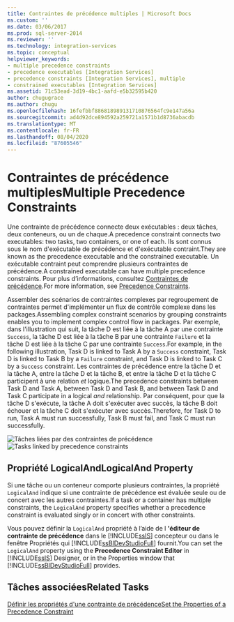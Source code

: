 ```yaml
---
title: Contraintes de précédence multiples | Microsoft Docs
ms.custom: ''
ms.date: 03/06/2017
ms.prod: sql-server-2014
ms.reviewer: ''
ms.technology: integration-services
ms.topic: conceptual
helpviewer_keywords:
- multiple precedence constraints
- precedence executables [Integration Services]
- precedence constraints [Integration Services], multiple
- constrained executables [Integration Services]
ms.assetid: 71c53ead-3d19-4bc1-aafd-e5b32595b420
author: chugugrace
ms.author: chugu
ms.openlocfilehash: 16fefbbf886818989131710876564fc9e147a56a
ms.sourcegitcommit: ad4d92dce894592a259721a1571b1d8736abacdb
ms.translationtype: MT
ms.contentlocale: fr-FR
ms.lasthandoff: 08/04/2020
ms.locfileid: "87605546"
---
```

# <a name="multiple-precedence-constraints"></a><span data-ttu-id="ddc3b-102">Contraintes de précédence multiples</span><span class="sxs-lookup"><span data-stu-id="ddc3b-102">Multiple Precedence Constraints</span></span>
  <span data-ttu-id="ddc3b-103">Une contrainte de précédence connecte deux exécutables : deux tâches, deux conteneurs, ou un de chaque.</span><span class="sxs-lookup"><span data-stu-id="ddc3b-103">A precedence constraint connects two executables: two tasks, two containers, or one of each.</span></span> <span data-ttu-id="ddc3b-104">Ils sont connus sous le nom d'exécutable de précédence et d'exécutable contraint.</span><span class="sxs-lookup"><span data-stu-id="ddc3b-104">They are known as the precedence executable and the constrained executable.</span></span> <span data-ttu-id="ddc3b-105">Un exécutable contraint peut comprendre plusieurs contraintes de précédence.</span><span class="sxs-lookup"><span data-stu-id="ddc3b-105">A constrained executable can have multiple precedence constraints.</span></span> <span data-ttu-id="ddc3b-106">Pour plus d’informations, consultez [Contraintes de précédence](control-flow/precedence-constraints.md).</span><span class="sxs-lookup"><span data-stu-id="ddc3b-106">For more information, see [Precedence Constraints](control-flow/precedence-constraints.md).</span></span>  
  
 <span data-ttu-id="ddc3b-107">Assembler des scénarios de contraintes complexes par regroupement de contraintes permet d'implémenter un flux de contrôle complexe dans les packages.</span><span class="sxs-lookup"><span data-stu-id="ddc3b-107">Assembling complex constraint scenarios by grouping constraints enables you to implement complex control flow in packages.</span></span> <span data-ttu-id="ddc3b-108">Par exemple, dans l'illustration qui suit, la tâche D est liée à la tâche A par une contrainte `Success`, la tâche D est liée à la tâche B par une contrainte `Failure` et la tâche D est liée à la tâche C par une contrainte `Success`.</span><span class="sxs-lookup"><span data-stu-id="ddc3b-108">For example, in the following illustration, Task D is linked to Task A by a `Success` constraint, Task D is linked to Task B by a `Failure` constraint, and Task D is linked to Task C by a `Success` constraint.</span></span> <span data-ttu-id="ddc3b-109">Les contraintes de précédence entre la tâche D et la tâche A, entre la tâche D et la tâche B, et entre la tâche D et la tâche C participent à une relation *et* logique.</span><span class="sxs-lookup"><span data-stu-id="ddc3b-109">The precedence constraints between Task D and Task A, between Task D and Task B, and between Task D and Task C participate in a logical *and* relationship.</span></span> <span data-ttu-id="ddc3b-110">Par conséquent, pour que la tâche D s'exécute, la tâche A doit s'exécuter avec succès, la tâche B doit échouer et la tâche C doit s'exécuter avec succès.</span><span class="sxs-lookup"><span data-stu-id="ddc3b-110">Therefore, for Task D to run, Task A must run successfully, Task B must fail, and Task C must run successfully.</span></span>  
  
 <span data-ttu-id="ddc3b-111">![Tâches liées par des contraintes de précédence](media/precedenceconstraints.gif "Tâches liées par des contraintes de précédence")</span><span class="sxs-lookup"><span data-stu-id="ddc3b-111">![Tasks linked by precedence constraints](media/precedenceconstraints.gif "Tasks linked by precedence constraints")</span></span>  
  
## <a name="logicaland-property"></a><span data-ttu-id="ddc3b-112">Propriété LogicalAnd</span><span class="sxs-lookup"><span data-stu-id="ddc3b-112">LogicalAnd Property</span></span>  
 <span data-ttu-id="ddc3b-113">Si une tâche ou un conteneur comporte plusieurs contraintes, la propriété `LogicalAnd` indique si une contrainte de précédence est évaluée seule ou de concert avec les autres contraintes.</span><span class="sxs-lookup"><span data-stu-id="ddc3b-113">If a task or a container has multiple constraints, the `LogicalAnd` property specifies whether a precedence constraint is evaluated singly or in concert with other constraints.</span></span>  
  
 <span data-ttu-id="ddc3b-114">Vous pouvez définir la `LogicalAnd` propriété à l’aide de l **'éditeur de contrainte de précédence** dans le [!INCLUDE[ssIS](../includes/ssis-md.md)] concepteur ou dans le fenêtre Propriétés qui [!INCLUDE[ssBIDevStudioFull](../includes/ssbidevstudiofull-md.md)] fournit.</span><span class="sxs-lookup"><span data-stu-id="ddc3b-114">You can set the `LogicalAnd` property using the **Precedence Constraint Editor** in [!INCLUDE[ssIS](../includes/ssis-md.md)] Designer, or in the Properties window that [!INCLUDE[ssBIDevStudioFull](../includes/ssbidevstudiofull-md.md)] provides.</span></span>  
  
## <a name="related-tasks"></a><span data-ttu-id="ddc3b-115">Tâches associées</span><span class="sxs-lookup"><span data-stu-id="ddc3b-115">Related Tasks</span></span>  
 [<span data-ttu-id="ddc3b-116">Définir les propriétés d'une contrainte de précédence</span><span class="sxs-lookup"><span data-stu-id="ddc3b-116">Set the Properties of a Precedence Constraint</span></span>](../../2014/integration-services/set-the-properties-of-a-precedence-constraint.md)  
  
  
